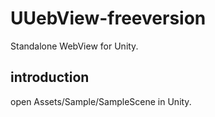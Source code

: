 # UUebView-freeversion
Standalone WebView for Unity.


## introduction

open Assets/Sample/SampleScene in Unity.